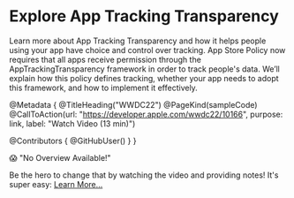 # Explore App Tracking Transparency

Learn more about App Tracking Transparency and how it helps people using your app have choice and control over tracking. App Store Policy now requires that all apps receive permission through the AppTrackingTransparency framework in order to track people's data. We’ll explain how this policy defines tracking, whether your app needs to adopt this framework, and how to implement it effectively.

@Metadata {
   @TitleHeading("WWDC22")
   @PageKind(sampleCode)
   @CallToAction(url: "https://developer.apple.com/wwdc22/10166", purpose: link, label: "Watch Video (13 min)")

   @Contributors {
      @GitHubUser(<replace this with your GitHub handle>)
   }
}

😱 "No Overview Available!"

Be the hero to change that by watching the video and providing notes! It's super easy:
 [Learn More…](https://wwdcnotes.com/documentation/wwdcnotes/contributing)
